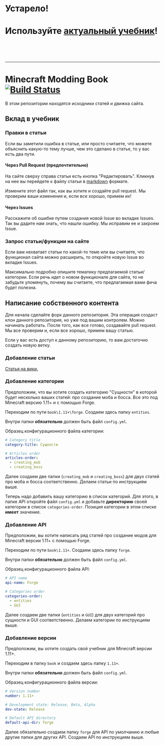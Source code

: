 # Устарело!

# Используйте [актуальный учебник](https://github.com/mc-modding/book)!

<br>
<br>
<br>

---

# Minecraft Modding Book [![Build Status](https://travis-ci.org/mc-modding/mc-modding-book.svg?branch=master)](https://travis-ci.org/mc-modding/mc-modding-book)

В этом репозитории находятся исходники статей и движка сайта.

## Вклад в учебник

### Правки в статьи
Если вы заметили ошибка в статье, или просто считаете, что можете объяснить какую-то тему лучше, чем это сделано в статье, то у вас есть два пути.

#### Через Pull Request (предпочтительно)
На сайте сверху справа статьи есть кнопка "Редактировать". Кликнув на нее вы перейдете к файлу статьи в [markdown](https://ru.wikipedia.org/wiki/Markdown) формате.

Измените этот файл так, как вы хотите и создайте pull request. Мы проверим ваши изменения и, если все хорошо, примем их!

#### Через Issues
Расскажите об ошибке путем создания новой Issue во вкладке Issues. Так вы дадите нам знать, что нашли ошибку. Мы исправим ее и закроем Issue.

### Запрос статьи/функции на сайте
Если вам нехватает статьи по какой-то теме или вы считаете, что функционал сайта можно расширить, то откройте новую Issue во вкладке Issues.

Максимально подробно опишите тематику предлагаемой статьи/категории. Если речь идет о новом функционале для сайта, то не забудьте упомянуть, почему вы считаете, что предлагаемая вами фича будет полезна.

## Написание собственного контента
Для начала сделайте форк данного репозитория. Эта операция создаст клон данного репозитория, но уже под вашим контролем. Можно начинать работать. После того, как все готово, создавайте pull request. Мы все проверим и, если все хорошо, примем вашу статью.

Если у вас есть доступ к данному репозиторию, то вам достаточно создать новую ветку.

### Добавление статьи

[Статья на вики.](https://github.com/mc-modding/mc-modding-book/wiki/%D0%A1%D0%BE%D0%B7%D0%B4%D0%B0%D0%BD%D0%B8%D0%B5-%D1%81%D1%82%D0%B0%D1%82%D1%8C%D0%B8)

### Добавление категории
Предположим, что вы хотите создать категорию "Сущности" в которой будет несколько ваших статей: про создание моба и босса. Все это под Minecraft версию 1.11+ и с помощью Forge.

Переходим по пути `book\1.11+\forge`. Создаем здесь папку `entities`.

Внутри папки **обязательно** должен быть файл `config.yml`.

Образец конфигурационного файла категории:

```yml
# Category title
category-title: Сущности

# Articles order
articles-order:
  - creating_mob
  - creating_boss
```

Далее создаем две папки (`creating_mob` и `creating_boss`) для двух статей про моба и босса соответственно. Делаем статьи по инструкциям выше.

Теперь надо добавить вашу категорию в список категорий. Для этого, в папке API откройте файл `config.yml` и добавьте **директорию** своей категории в список `categories-order`. Позиция категории в этом списке **имеет** значение.

### Добавление API
Предположим, вы хотите написать ряд статей про создание модов для Minecraft версии 1.11+ с помощью Forge.

Переходим по пути `book\1.11+`. Создаем здесь папку `forge`.

Внутри папки **обязательно** должен быть файл `config.yml`.

Образец конфигурационного файла API:

```yml
# API name
api-name: Forge

# Categories order
categories-order:
  - entities
  - GUI
```

Далее создаем две папки (`entities` и `GUI`) для двух категорий про сущности и GUI соответственно. Делаем категории по инструкциям выше.

### Добавление версии
Предположим, вы хотите создать свой учебник для Minecraft версии 1.11+.

Переходим в папку `book` и создаем здесь папку `1.11+`.

Внутри папки **обязательно** должен быть файл `config.yml`.

Образец конфигурационного файла версии:

```yml
# Version number
number: 1.11+

# Development state: Release, Beta, Alpha
dev-state: Release

# Default API directory
default-api-dir: forge
```

Далее обязательно создаем папку `forge` для API по умолчанию и любые другие папки для других API. Создаем API по инструкциям выше.
